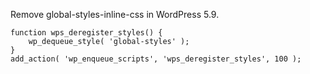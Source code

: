 Remove global-styles-inline-css in WordPress 5.9.
```
function wps_deregister_styles() {
	wp_dequeue_style( 'global-styles' );
}
add_action( 'wp_enqueue_scripts', 'wps_deregister_styles', 100 );
```
